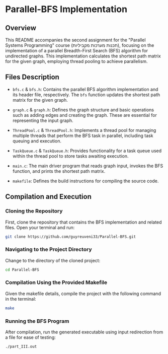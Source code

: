 # Parallel-BFS Implementation 

## Overview

This README accompanies the second assignment for the "Parallel Systems Programming" course (תכנות מערכות מקביליות), focusing on the implementation of a parallel Breadth-First Search (BFS) algorithm for undirected graphs. This implementation calculates the shortest path matrix for the given graph, employing thread pooling to achieve parallelism.

## Files Description

- `bfs.c` & `bfs.h`: Contains the parallel BFS algorithm implementation and its header file, respectively. The `bfs` function updates the shortest path matrix for the given graph.

- `graph.c` & `graph.h`: Defines the graph structure and basic operations such as adding edges and creating the graph. These are essential for representing the input graph.

- `ThreadPool.c` & `ThreadPool.h`: Implements a thread pool for managing multiple threads that perform the BFS task in parallel, including task queuing and execution.

- `TaskQueue.c` & `TaskQueue.h`: Provides functionality for a task queue used within the thread pool to store tasks awaiting execution.

- `main.c`: The main driver program that reads graph input, invokes the BFS function, and prints the shortest path matrix.

- `makefile`: Defines the build instructions for compiling the source code. 

## Compilation and Execution

### Cloning the Repository

First, clone the repository that contains the BFS implementation and related files. Open your terminal and run:

```sh
git clone https://github.com/guyreuveni33/Parallel-BFS.git
```

### Navigating to the Project Directory

Change to the directory of the cloned project:

```sh
cd Parallel-BFS
```

### Compilation Using the Provided Makefile

Given the makefile details, compile the project with the following command in the terminal:

```sh
make
```

### Running the BFS Program

After compilation, run the generated executable using input redirection from a file for ease of testing:

```sh
./part_III.out
```
